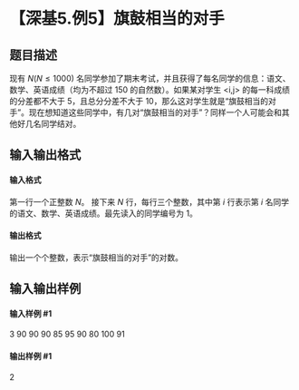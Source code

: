 
# 【深基5.例5】旗鼓相当的对手
## 题目描述
现有 $N(N\le 1000)$ 名同学参加了期末考试，并且获得了每名同学的信息：语文、数学、英语成绩（均为不超过 150 的自然数）。如果某对学生 &lt;i,j&gt; 的每一科成绩的分差都不大于 5，且总分分差不大于 10，那么这对学生就是“旗鼓相当的对手”。现在想知道这些同学中，有几对“旗鼓相当的对手”？同样一个人可能会和其他好几名同学结对。
## 输入输出格式
#### 输入格式

第一行一个正整数 $N$。
接下来 $N$ 行，每行三个整数，其中第 $i$ 行表示第 $i$ 名同学的语文、数学、英语成绩。最先读入的同学编号为 1。
#### 输出格式

输出一个个整数，表示“旗鼓相当的对手”的对数。
## 输入输出样例
#### 输入样例 #1
3
90 90 90
85 95 90
80 100 91
#### 输出样例 #1
2
